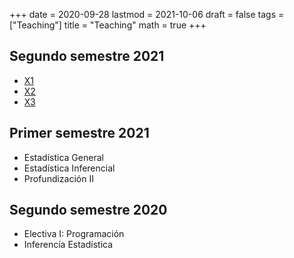 +++
date      = 2020-09-28
lastmod   = 2021-10-06
draft     = false
tags      = ["Teaching"]
title     = "Teaching"
math      = true
+++

## Segundo semestre 2021
* [X1](https://alexrojas.netlify.app/post/)
* [X2](https://alexrojas.netlify.app/post/)
* [X3](https://alexrojas.netlify.app/post/)


## Primer semestre 2021
* Estadística General
* Estadística Inferencial
* Profundización II

## Segundo semestre 2020
* Electiva I: Programación
* Inferencía Estadística
